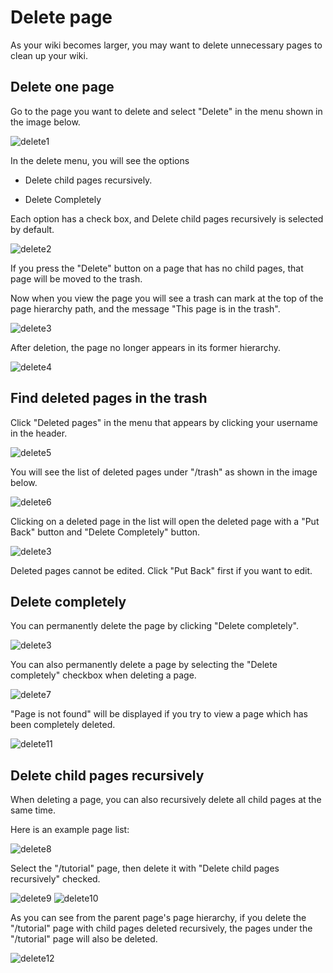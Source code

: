 # Delete page

As your wiki becomes larger, you may want to delete unnecessary pages to clean up your wiki.

## Delete one page

Go to the page you want to delete and select "Delete" in the menu shown in the image below.

<img :src="$withBase('/assets/images/delete1.png')" alt="delete1">

In the delete menu, you will see the options

- Delete child pages recursively.

- Delete Completely

Each option has a check box, and Delete child pages recursively is selected by default.

[//]: <> (TODO: Delete child pages recursivelyのサブタイトルは英語が間違っています。「of」か「under」一つ使って、残りを消す)
<img :src="$withBase('/assets/images/delete2.png')" alt="delete2">

If you press the "Delete" button on a page that has no child pages, that page will be moved to the trash.

Now when you view the page you will see a trash can mark at the top of the page hierarchy path, and the message "This page is in the trash".

<img :src="$withBase('/assets/images/delete3.png')" alt="delete3">

After deletion, the page no longer appears in its former hierarchy.

<img :src="$withBase('/assets/images/delete4.png')" alt="delete4">

## Find deleted pages in the trash

Click "Deleted pages" in the menu that appears by clicking your username in the header.

<img :src="$withBase('/assets/images/delete5.png')" alt="delete5">

You will see the list of deleted pages under "/trash" as shown in the image below.

<img :src="$withBase('/assets/images/delete6.png')" alt="delete6">

Clicking on a deleted page in the list will open the deleted page with a "Put Back" button and "Delete Completely" button.

<img :src="$withBase('/assets/images/delete3.png')" alt="delete3">

Deleted pages cannot be edited.
Click "Put Back" first if you want to edit.

## Delete completely

You can permanently delete the page by clicking "Delete completely".

<img :src="$withBase('/assets/images/delete3.png')" alt="delete3">

You can also permanently delete a page by selecting the
"Delete completely" checkbox when deleting a page.

<img :src="$withBase('/assets/images/delete7.png')" alt="delete7">

"Page is not found" will be displayed if you try to view a page which has been completely deleted.

<img :src="$withBase('/assets/images/delete11.png')" alt="delete11">

## Delete child pages recursively

When deleting a page, you can also recursively delete all child pages at the same time.

Here is an example page list:

<img :src="$withBase('/assets/images/delete8.png')" alt="delete8">

Select the "/tutorial" page, then delete it with "Delete child pages recursively" checked.

<img :src="$withBase('/assets/images/delete9.png')" alt="delete9">

<img :src="$withBase('/assets/images/delete10.png')" alt="delete10">

As you can see from the parent page's page hierarchy, if you delete the "/tutorial" page with child pages deleted recursively, the pages under the "/tutorial" page will also be deleted.

<img :src="$withBase('/assets/images/delete12.png')" alt="delete12">
